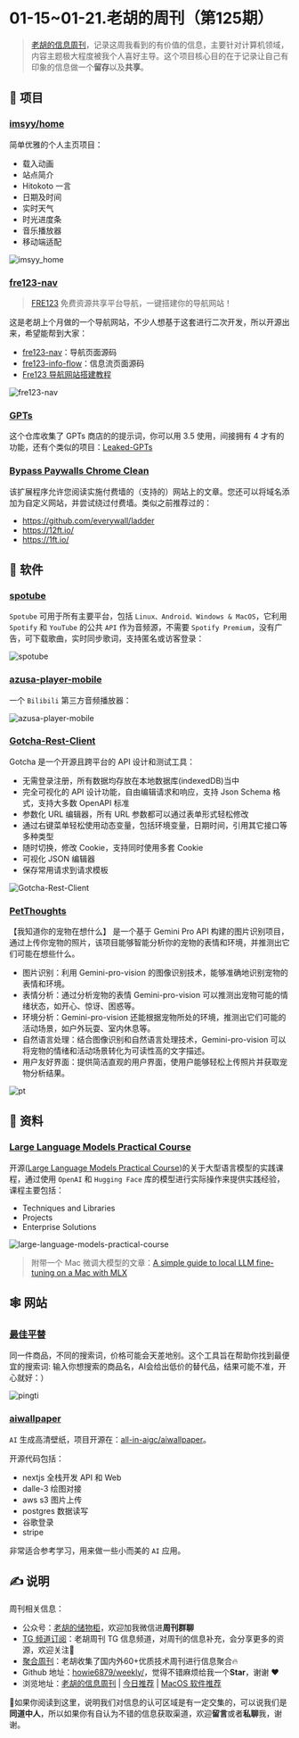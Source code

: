 # 01-15~01-21.老胡的周刊（第125期）

> [老胡的信息周刊](https://weekly.howie6879.com/)，记录这周我看到的有价值的信息，主要针对计算机领域，内容主题极大程度被我个人喜好主导。这个项目核心目的在于记录让自己有印象的信息做一个**留存**以及**共享**。

## 🎯 项目

### [imsyy/home](https://github.com/imsyy/home)

简单优雅的个人主页项目：

- 载入动画
-  站点简介
-  Hitokoto 一言
-  日期及时间
-  实时天气
-  时光进度条
-  音乐播放器
-  移动端适配

![imsyy_home](https://images-1252557999.file.myqcloud.com/uPic/imsyy_home.jpeg)

### [fre123-nav](https://github.com/fre123-com/fre123-nav)

> [FRE123](https://www.fre123.com/) 免费资源共享平台导航，一键搭建你的导航网站！

这是老胡上个月做的一个导航网站，不少人想基于这套进行二次开发，所以开源出来，希望能帮到大家：

- [fre123-nav](https://github.com/fre123-com/fre123-nav)：导航页面源码
- [fre123-info-flow](https://github.com/fre123-com/fre123-info-flow)：信息流页面源码
- [Fre123 导航网站搭建教程](https://mp.weixin.qq.com/s/NEqY1Qb4dyJDhdtlYxjmaA)

![fre123-nav](https://images-1252557999.file.myqcloud.com/uPic/fre123-nav.jpeg)

### [GPTs](https://github.com/linexjlin/GPTs)

这个仓库收集了 GPTs 商店的的提示词，你可以用 3.5 使用，间接拥有 4 才有的功能，还有个类似的项目：[Leaked-GPTs](https://github.com/friuns2/Leaked-GPTs)

### [Bypass Paywalls Chrome Clean](https://gitlab.com/magnolia1234/bypass-paywalls-chrome-clean)

该扩展程序允许您阅读实施付费墙的（支持的）网站上的文章。您还可以将域名添加为自定义网站，并尝试绕过付费墙。类似之前推荐过的：

- https://github.com/everywall/ladder
- https://12ft.io/
- https://1ft.io/

## 🤖 软件

### [spotube](https://github.com/KRTirtho/spotube)

`Spotube` 可用于所有主要平台，包括 `Linux、Android、Windows & MacOS`，它利用 `Spotify` 和 `YouTube` 的公共 `API` 作为音频源，不需要 `Spotify Premium`，没有广告，可下载歌曲，实时同步歌词，支持匿名或访客登录：

![spotube](https://images-1252557999.file.myqcloud.com/uPic/spotube.jpg)

### [azusa-player-mobile](https://github.com/lovegaoshi/azusa-player-mobile)

一个 `Bilibili` 第三方音频播放器：

![azusa-player-mobile](https://images-1252557999.file.myqcloud.com/uPic/azusa-player-mobile.jpg)

### [Gotcha-Rest-Client](https://github.com/WhiteCosmos/Gotcha-Rest-Client)

Gotcha 是一个开源且跨平台的 API 设计和测试工具：

- 无需登录注册，所有数据均存放在本地数据库(indexedDB)当中
- 完全可视化的 API 设计功能，自由编辑请求和响应，支持 Json Schema 格式，支持大多数 OpenAPI 标准
- 参数化 URL 编辑器，所有 URL 参数都可以通过表单形式轻松修改
- 通过右键菜单轻松使用动态变量，包括环境变量，日期时间，引用其它接口等多种类型
- 随时切换，修改 Cookie，支持同时使用多套 Cookie
- 可视化 JSON 编辑器
- 保存常用请求到请求模板

![Gotcha-Rest-Client](https://images-1252557999.file.myqcloud.com/uPic/Gotcha-Rest-Client.png)

### [PetThoughts](https://github.com/liu-ziting/PetThoughts)

【我知道你的宠物在想什么】 是一个基于 Gemini Pro API 构建的图片识别项目，通过上传你宠物的照片，该项目能够智能分析你的宠物的表情和环境，并推测出它们可能在想些什么。

- 图片识别：利用 Gemini-pro-vision 的图像识别技术，能够准确地识别宠物的表情和环境。
- 表情分析：通过分析宠物的表情 Gemini-pro-vision 可以推测出宠物可能的情绪状态，如开心、惊讶、困惑等。
- 环境分析：Gemini-pro-vision 还能根据宠物所处的环境，推测出它们可能的活动场景，如户外玩耍、室内休息等。
- 自然语言处理：结合图像识别和自然语言处理技术，Gemini-pro-vision 可以将宠物的情绪和活动场景转化为可读性高的文字描述。
- 用户友好界面：提供简洁直观的用户界面，使用户能够轻松上传照片并获取宠物分析结果。

![pt](https://images-1252557999.file.myqcloud.com/uPic/pt.jpeg)

## 👀 资料

### [Large Language Models Practical Course](https://medium.com/@peremartra/list/large-language-models-practical-course-66b4ce5943ce)

开源([Large Language Models Practical Course](https://github.com/peremartra/Large-Language-Model-Notebooks-Course))的关于大型语言模型的实践课程，通过使用 `OpenAI` 和 `Hugging Face` 库的模型进行实际操作来提供实践经验，课程主要包括：

- Techniques and Libraries
- Projects
- Enterprise Solutions

![large-language-models-practical-course](https://images-1252557999.file.myqcloud.com/uPic/large-language-models-practical-course.jpg)

> 附带一个 Mac 微调大模型的文章：[A simple guide to local LLM fine-tuning on a Mac with MLX](https://apeatling.com/articles/simple-guide-to-local-llm-fine-tuning-on-a-mac-with-mlx/)


## 🕸 网站

### [最佳平替](https://www.pingti.xyz/)

同一件商品，不同的搜索词，价格可能会天差地别。这个工具旨在帮助你找到最便宜的搜索词: 输入你想搜索的商品名，AI会给出低价的替代品，结果可能不准，开心就好：）

![pingti](https://images-1252557999.file.myqcloud.com/uPic/pingti.jpg)

### [aiwallpaper](https://aiwallpaper.shop/)

`AI` 生成高清壁纸，项目开源在：[all-in-aigc/aiwallpaper](https://github.com/all-in-aigc/aiwallpaper)。

开源代码包括：

- nextjs 全栈开发 API 和 Web 
- dalle-3 绘图对接 
- aws s3 图片上传 
- postgres 数据读写 
- 谷歌登录 
- stripe

非常适合参考学习，用来做一些小而美的 `AI` 应用。

## ✍️ 说明

周刊相关信息：

- 公众号：[老胡的储物柜](https://images-1252557999.file.myqcloud.com/uPic/ETIbMe.jpg)，欢迎加我微信进**周刊群聊**
- [TG 频道订阅](https://t.me/howie_weekly)：老胡周刊 TG 信息频道，对周刊的信息补充，会分享更多的资源，欢迎关注👏
- [聚合周刊](https://www.fre321.com/weekly)：老胡收集了国内外60+优质技术周刊进行信息聚合🔥
- Github 地址：[howie6879/weekly/](https://github.com/howie6879/weekly/)，觉得不错麻烦给我一个**Star**，谢谢 ❤️
- 浏览地址：[老胡的信息周刊](https://weekly.howie6879.com) | [今日推荐](https://weekly.howie6879.com/recommend/index.html) | [MacOS 软件推荐](https://weekly.howie6879.com/soft/mac.html)

🙌如果你阅读到这里，说明我们对信息的认可区域是有一定交集的，可以说我们是**同道中人**，所以如果你有自认为不错的信息获取渠道，欢迎**留言**或者**私聊**我，谢谢。

